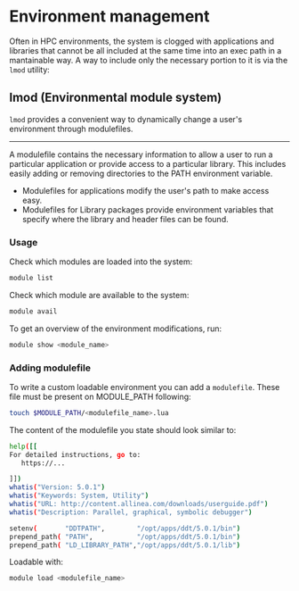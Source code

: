 # Environment management

Often in HPC environments, the system is clogged with applications and libraries that cannot be all included at the same time into an exec path
in a mantainable way. A way to include only the necessary portion to it is via the ```lmod``` utility:

## lmod (Environmental module system)

```lmod``` provides a convenient way to dynamically change a user's environment through modulefiles.

-----------------------------------------------------------------------------------

A modulefile contains the necessary information to allow a user to run a particular application or provide access to a particular library.
This includes easily adding or removing directories to the PATH environment variable.

- Modulefiles for applications modify the user's path to make access easy.
- Modulefiles for Library packages provide environment variables that specify where the library and header files can be found.

### Usage 
 
Check which modules are loaded into the system:

```sh
module list
```

Check which module are available to the system:
```sh
module avail
```
To get an overview of the environment modifications, run:

```sh
module show <module_name>
```

### Adding modulefile

To write a custom loadable environment you can add a ```modulefile```. These file must be present on MODULE_PATH following:

```sh
touch $MODULE_PATH/<modulefile_name>.lua
```

The content of the modulefile you state should look similar to:

```sh
help([[
For detailed instructions, go to:
   https://...

]])
whatis("Version: 5.0.1")
whatis("Keywords: System, Utility")
whatis("URL: http://content.allinea.com/downloads/userguide.pdf")
whatis("Description: Parallel, graphical, symbolic debugger")

setenv(       "DDTPATH",        "/opt/apps/ddt/5.0.1/bin")
prepend_path( "PATH",           "/opt/apps/ddt/5.0.1/bin")
prepend_path( "LD_LIBRARY_PATH","/opt/apps/ddt/5.0.1/lib")
```

Loadable with:

```sh
module load <modulefile_name>
```

<!--  Script to show the footer   -->
<html>
<script
    src="https://code.jquery.com/jquery-3.3.1.js"
    integrity="sha256-2Kok7MbOyxpgUVvAk/HJ2jigOSYS2auK4Pfzbm7uH60="
    crossorigin="anonymous">
</script>
<script>
$(function(){
  $("#footer").load("../footers/footer.html");
});
</script>
<body>
<div id="footer"></div>
</body>
</html>
